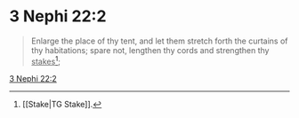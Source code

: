 # 3 Nephi 22:2

> Enlarge the place of thy tent, and let them stretch forth the curtains of thy habitations; spare not, lengthen thy cords and strengthen thy <u>stakes</u>[^a];

[3 Nephi 22:2](https://www.churchofjesuschrist.org/study/scriptures/bofm/3-ne/22?lang=eng&id=p2#p2)


[^a]: [[Stake|TG Stake]].  
